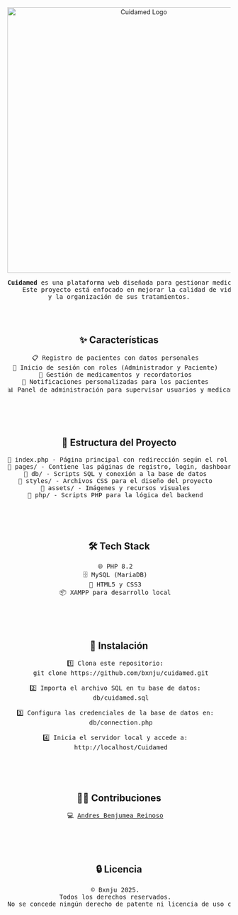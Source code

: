 <div align="center">

  <img src="https://i.imgur.com/lqz6gkS.png" alt="Cuidamed Logo" width="600"/>

  <pre><b>Cuidamed</b> es una plataforma web diseñada para gestionar medicamentos y recordatorios de manera eficiente. 
    Este proyecto está enfocado en mejorar la calidad de vida de los pacientes mediante la automatización de notificaciones  
y la organización de sus tratamientos.</pre>

  <br><br>

  <h2>✨ Características</h2>

  <pre>
📋 Registro de pacientes con datos personales  
🔐 Inicio de sesión con roles (Administrador y Paciente)  
💊 Gestión de medicamentos y recordatorios  
📅 Notificaciones personalizadas para los pacientes  
📊 Panel de administración para supervisar usuarios y medicamentos  
  </pre>

  <br><br>

  <h2>📂 Estructura del Proyecto</h2>

  <pre>
📁 index.php - Página principal con redirección según el rol  
📁 pages/ - Contiene las páginas de registro, login, dashboard y administración  
📁 db/ - Scripts SQL y conexión a la base de datos  
📁 styles/ - Archivos CSS para el diseño del proyecto  
📁 assets/ - Imágenes y recursos visuales  
📁 php/ - Scripts PHP para la lógica del backend  
  </pre>

  <br><br>

  <h2>🛠 Tech Stack</h2>

  <pre>
🌐 PHP 8.2  
🗄️ MySQL (MariaDB)  
🎨 HTML5 y CSS3  
📦 XAMPP para desarrollo local  
  </pre>

  <br><br>

  <h2>🚀 Instalación</h2>

  <pre>
1️⃣ Clona este repositorio:  
   git clone https://github.com/bxnju/cuidamed.git  

2️⃣ Importa el archivo SQL en tu base de datos:  
   db/cuidamed.sql  

3️⃣ Configura las credenciales de la base de datos en:  
   db/connection.php  

4️⃣ Inicia el servidor local y accede a:  
   http://localhost/Cuidamed  
  </pre>

  <br><br>

  <h2>👨‍💻 Contribuciones</h2>

  <pre>
💻 <a href="https://github.com/Bxnju">Andres Benjumea Reinoso</a>  
  </pre>

  <br><br>

  <h2>🔒 Licencia</h2>

  <pre>
© Bxnju 2025.  
Todos los derechos reservados.  
No se concede ningún derecho de patente ni licencia de uso comercial salvo autorización expresa y por escrito.
  </pre>

</div>
